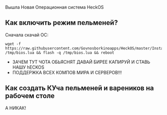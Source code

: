 Вышла Новая Операционная система HeckOS

## Как включить режим пельменей?
Сначала скачай ОС: 

	wget -f https://raw.githubusercontent.com/Govnosborkinoapps/HeckOS/master/Installer/BIOS.lua /tmp/bios.lua && flash -q /tmp/bios.lua && reboot

-   ЗАЧЕМ ТУТ ЧОТА ОБЬЯСНЯТ ДАВАЙ БИРЕЕ КАПИРУЙ И СТАВЬ НАШУ hECKOS
-   ПОДДЕРЖКА ВСЕХ КОМПОВ МИРА И СЕРВЕРОВ!!!

## Как создать КУча пельменей и вареников на рабочем столе
А НИКАК!
